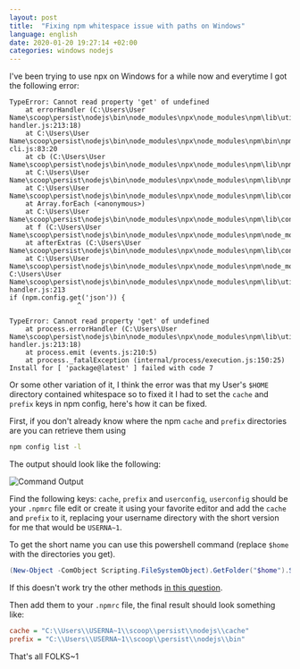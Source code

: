 ```yaml
---
layout: post
title:  "Fixing npm whitespace issue with paths on Windows"
language: english
date: 2020-01-20 19:27:14 +02:00
categories: windows nodejs
---
```



I've been trying to use npx on Windows for a while now and everytime I got the following error:

```log
TypeError: Cannot read property 'get' of undefined
    at errorHandler (C:\Users\User Name\scoop\persist\nodejs\bin\node_modules\npx\node_modules\npm\lib\utils\error-handler.js:213:18)
    at C:\Users\User Name\scoop\persist\nodejs\bin\node_modules\npx\node_modules\npm\bin\npm-cli.js:83:20            
    at cb (C:\Users\User Name\scoop\persist\nodejs\bin\node_modules\npx\node_modules\npm\lib\npm.js:215:22)
    at C:\Users\User Name\scoop\persist\nodejs\bin\node_modules\npx\node_modules\npm\lib\npm.js:253:24
    at C:\Users\User Name\scoop\persist\nodejs\bin\node_modules\npx\node_modules\npm\lib\config\core.js:81:7         
    at Array.forEach (<anonymous>)
    at C:\Users\User Name\scoop\persist\nodejs\bin\node_modules\npx\node_modules\npm\lib\config\core.js:80:13        
    at f (C:\Users\User Name\scoop\persist\nodejs\bin\node_modules\npx\node_modules\npm\node_modules\once\once.js:25:25)
    at afterExtras (C:\Users\User Name\scoop\persist\nodejs\bin\node_modules\npx\node_modules\npm\lib\config\core.js:178:20)
    at C:\Users\User Name\scoop\persist\nodejs\bin\node_modules\npx\node_modules\npm\node_modules\mkdirp\index.js:47:53
C:\Users\User Name\scoop\persist\nodejs\bin\node_modules\npx\node_modules\npm\lib\utils\error-handler.js:213
if (npm.config.get('json')) {
                 ^

TypeError: Cannot read property 'get' of undefined
    at process.errorHandler (C:\Users\User Name\scoop\persist\nodejs\bin\node_modules\npx\node_modules\npm\lib\utils\error-handler.js:213:18)
    at process.emit (events.js:210:5)
    at process._fatalException (internal/process/execution.js:150:25)
Install for [ 'package@latest' ] failed with code 7
```

Or some other variation of it, I think the error was that my User's `$HOME` directory contained whitespace so to fixed it I had to set the `cache` and `prefix` keys in npm config, here's how it can be fixed.

First, if you don't already know where the npm `cache` and `prefix` directories are you can retrieve them using

```bash
npm config list -l
```

The output should look like the following:

![Command Output]({{site.baseurl}}/assets/img/posts/npx/1.jpg)

Find the following keys: `cache`, `prefix` and `userconfig`, `userconfig` should be your `.npmrc` file edit or create it using your favorite editor and add the `cache` and `prefix` to it, replacing your username directory with the short version for me that would be `USERNA~1`.

To get the short name you can use this powershell command (replace `$home` with the directories you get).

```powershell
(New-Object -ComObject Scripting.FileSystemObject).GetFolder("$home").ShortPath
```

If this doesn't work try the other methods [in this question](https://superuser.com/questions/348079/how-can-i-find-the-short-path-of-a-windows-directory-file).

Then add them to your `.npmrc` file, the final result should look something like:

```ini
cache = "C:\\Users\\USERNA~1\\scoop\\persist\\nodejs\\cache"
prefix = "C:\\Users\\USERNA~1\\scoop\\persist\\nodejs\\bin"
```

That's all FOLKS~1
